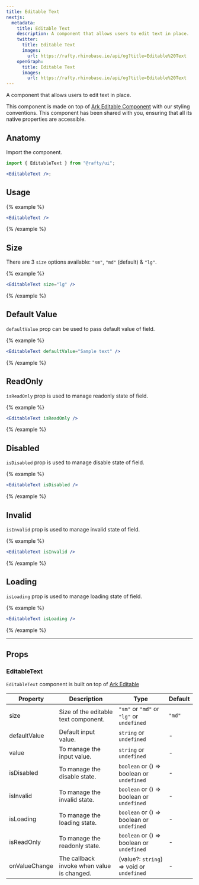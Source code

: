 ```yaml
---
title: Editable Text
nextjs:
  metadata:
    title: Editable Text
    description: A component that allows users to edit text in place.
    twitter:
      title: Editable Text
      images:
        url: https://rafty.rhinobase.io/api/og?title=Editable%20Text
    openGraph:
      title: Editable Text
      images:
        url: https://rafty.rhinobase.io/api/og?title=Editable%20Text
---
```


A component that allows users to edit text in place.

This component is made on top of [Ark Editable Component](https://ark-ui.com/react/docs/components/editable) with our styling conventions. This component has been shared with you, ensuring that all its native properties are accessible.

## Anatomy

Import the component.

```jsx
import { EditableText } from "@rafty/ui";

<EditableText />;
```

## Usage

{% example %}

```jsx
<EditableText />
```

{% /example %}

## Size

There are 3 `size` options available: `"sm"`, `"md"` (default) & `"lg"`.

{% example %}

```jsx
<EditableText size="lg" />
```

{% /example %}

## Default Value

`defaultValue` prop can be used to pass default value of field.

{% example %}

```jsx
<EditableText defaultValue="Sample text" />
```

{% /example %}

## ReadOnly

`isReadOnly` prop is used to manage readonly state of field.

{% example %}

```jsx
<EditableText isReadOnly />
```

{% /example %}

## Disabled

`isDisabled` prop is used to manage disable state of field.

{% example %}

```jsx
<EditableText isDisabled />
```

{% /example %}

## Invalid

`isInvalid` prop is used to manage invalid state of field.

{% example %}

```jsx
<EditableText isInvalid />
```

{% /example %}

## Loading

`isLoading` prop is used to manage loading state of field.

{% example %}

```jsx
<EditableText isLoading />
```

{% /example %}

---

## Props

### EditableText

`EditableText` component is built on top of [Ark Editable](https://ark-ui.com/react/docs/components/editable#api-reference)

| Property      | Description                                | Type                                                   | Default |
| ------------- | ------------------------------------------ | ------------------------------------------------------ | ------- |
| size          | Size of the editable text component.       | `"sm"` or `"md"` or `"lg"` or `undefined`              | `"md"`  |
| defaultValue  | Default input value.                       | `string` or `undefined`                                | -       |
| value         | To manage the input value.                 | `string` or `undefined`                                | -       |
| isDisabled    | To manage the disable state.               | `boolean` or <Info>() => boolean</Info> or `undefined` | -       |
| isInvalid     | To manage the invalid state.               | `boolean` or <Info>() => boolean</Info> or `undefined` | -       |
| isLoading     | To manage the loading state.               | `boolean` or <Info>() => boolean</Info> or `undefined` | -       |
| isReadOnly    | To manage the readonly state.              | `boolean` or <Info>() => boolean</Info> or `undefined` | -       |
| onValueChange | The callback invoke when value is changed. | <Info>(value?: `string`) => void</Info> or `undefined` | -       |
